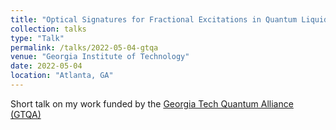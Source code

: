 ```yaml
---
title: "Optical Signatures for Fractional Excitations in Quantum Liquid Candidate Ba<sub>4</sub>Ir<sub>3</sub>O<sub>10</sub>"
collection: talks
type: "Talk"
permalink: /talks/2022-05-04-gtqa
venue: "Georgia Institute of Technology"
date: 2022-05-04
location: "Atlanta, GA"
---
```


Short talk on my work funded by the [Georgia Tech Quantum Alliance (GTQA)](https://research.gatech.edu/quantum)

